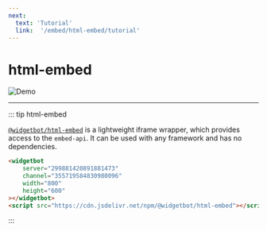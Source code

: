 ```yaml
---
next:
  text: 'Tutorial'
  link:  '/embed/html-embed/tutorial'
---
```


# html-embed

![Demo](https://i.imgur.com/Dgd7dKI.png)

---

::: tip html-embed

[`@widgetbot/html-embed`](/embed/html-embed/) is a lightweight iframe wrapper, which provides access to the `embed-api`. It can be used with any framework and has no dependencies.

```html
<widgetbot
    server="299881420891881473"
    channel="355719584830980096"
    width="800"
    height="600"
></widgetbot>
<script src="https://cdn.jsdelivr.net/npm/@widgetbot/html-embed"></script>
```
:::
